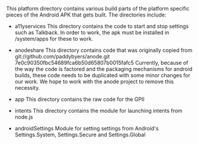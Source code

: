 This platform directory contains various build parts of the platform
specific pieces of the Android APK that gets built. The directories 
include:

* a11yservices This directory contains the code to start and stop 
  settings such as Talkback. In order to work, the apk must be installed
  in /system/apps for these to work.

* anodeshare This directory contains code that was originally copied from
  git://github.com/paddybyers/anode.git 7e0c90350fbc54689fca6b50d65807b0015fafc5
  Currently, because of the way the code is factored and the packaging mechanisms
  for android builds, these code needs to be duplicated with some minor
  changes for our work. We hope to work with the anode project to 
  remove this necessity.
  
* app This directory contains the raw code for the GPII

* intents This directory contains the module for launching intents from
  node.js
  
* androidSettings Module for setting settings from Android's
  Settings.System, Settings.Secure and Settings.Global
  
  
